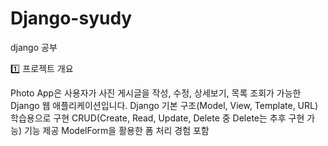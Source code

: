 # Django-syudy
django 공부

1️⃣ 프로젝트 개요

Photo App은 사용자가 사진 게시글을 작성, 수정, 상세보기, 목록 조회가 가능한 Django 웹 애플리케이션입니다.
Django 기본 구조(Model, View, Template, URL) 학습용으로 구현
CRUD(Create, Read, Update, Delete 중 Delete는 추후 구현 가능) 기능 제공
ModelForm을 활용한 폼 처리 경험 포함



